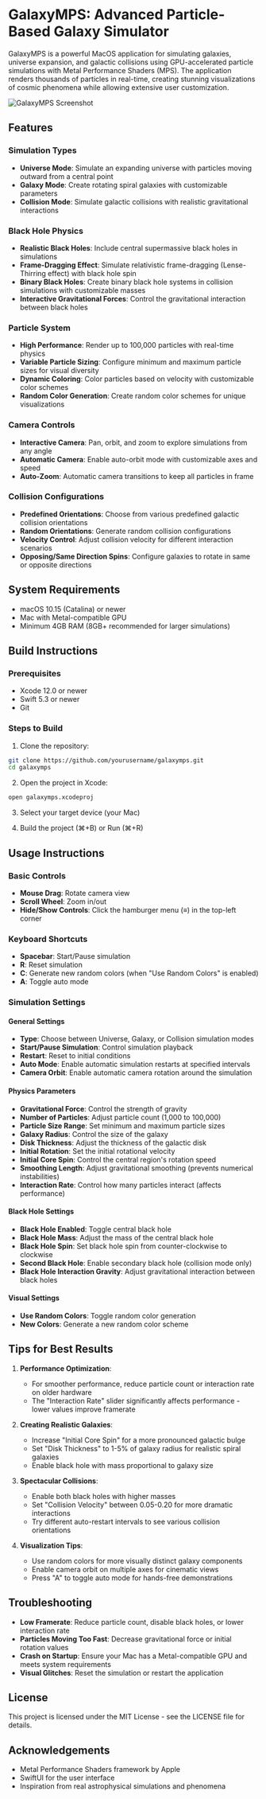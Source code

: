 # GalaxyMPS: Advanced Particle-Based Galaxy Simulator

GalaxyMPS is a powerful MacOS application for simulating galaxies, universe expansion, and galactic collisions using GPU-accelerated particle simulations with Metal Performance Shaders (MPS). The application renders thousands of particles in real-time, creating stunning visualizations of cosmic phenomena while allowing extensive user customization.

![GalaxyMPS Screenshot](screenshot.png)

## Features

### Simulation Types
- **Universe Mode**: Simulate an expanding universe with particles moving outward from a central point
- **Galaxy Mode**: Create rotating spiral galaxies with customizable parameters
- **Collision Mode**: Simulate galactic collisions with realistic gravitational interactions

### Black Hole Physics
- **Realistic Black Holes**: Include central supermassive black holes in simulations
- **Frame-Dragging Effect**: Simulate relativistic frame-dragging (Lense-Thirring effect) with black hole spin
- **Binary Black Holes**: Create binary black hole systems in collision simulations with customizable masses
- **Interactive Gravitational Forces**: Control the gravitational interaction between black holes

### Particle System
- **High Performance**: Render up to 100,000 particles with real-time physics
- **Variable Particle Sizing**: Configure minimum and maximum particle sizes for visual diversity
- **Dynamic Coloring**: Color particles based on velocity with customizable color schemes
- **Random Color Generation**: Create random color schemes for unique visualizations

### Camera Controls
- **Interactive Camera**: Pan, orbit, and zoom to explore simulations from any angle
- **Automatic Camera**: Enable auto-orbit mode with customizable axes and speed
- **Auto-Zoom**: Automatic camera transitions to keep all particles in frame

### Collision Configurations
- **Predefined Orientations**: Choose from various predefined galactic collision orientations
- **Random Orientations**: Generate random collision configurations
- **Velocity Control**: Adjust collision velocity for different interaction scenarios
- **Opposing/Same Direction Spins**: Configure galaxies to rotate in same or opposite directions

## System Requirements

- macOS 10.15 (Catalina) or newer
- Mac with Metal-compatible GPU
- Minimum 4GB RAM (8GB+ recommended for larger simulations)

## Build Instructions

### Prerequisites
- Xcode 12.0 or newer
- Swift 5.3 or newer
- Git

### Steps to Build

1. Clone the repository:
```bash
git clone https://github.com/yourusername/galaxymps.git
cd galaxymps
```

2. Open the project in Xcode:
```bash
open galaxymps.xcodeproj
```

3. Select your target device (your Mac)

4. Build the project (⌘+B) or Run (⌘+R)

## Usage Instructions

### Basic Controls
- **Mouse Drag**: Rotate camera view
- **Scroll Wheel**: Zoom in/out
- **Hide/Show Controls**: Click the hamburger menu (≡) in the top-left corner

### Keyboard Shortcuts
- **Spacebar**: Start/Pause simulation
- **R**: Reset simulation
- **C**: Generate new random colors (when "Use Random Colors" is enabled)
- **A**: Toggle auto mode

### Simulation Settings

#### General Settings
- **Type**: Choose between Universe, Galaxy, or Collision simulation modes
- **Start/Pause Simulation**: Control simulation playback
- **Restart**: Reset to initial conditions
- **Auto Mode**: Enable automatic simulation restarts at specified intervals
- **Camera Orbit**: Enable automatic camera rotation around the simulation

#### Physics Parameters
- **Gravitational Force**: Control the strength of gravity
- **Number of Particles**: Adjust particle count (1,000 to 100,000)
- **Particle Size Range**: Set minimum and maximum particle sizes
- **Galaxy Radius**: Control the size of the galaxy
- **Disk Thickness**: Adjust the thickness of the galactic disk
- **Initial Rotation**: Set the initial rotational velocity
- **Initial Core Spin**: Control the central region's rotation speed
- **Smoothing Length**: Adjust gravitational smoothing (prevents numerical instabilities)
- **Interaction Rate**: Control how many particles interact (affects performance)

#### Black Hole Settings
- **Black Hole Enabled**: Toggle central black hole
- **Black Hole Mass**: Adjust the mass of the central black hole
- **Black Hole Spin**: Set black hole spin from counter-clockwise to clockwise
- **Second Black Hole**: Enable secondary black hole (collision mode only)
- **Black Hole Interaction Gravity**: Adjust gravitational interaction between black holes

#### Visual Settings
- **Use Random Colors**: Toggle random color generation
- **New Colors**: Generate a new random color scheme

## Tips for Best Results

1. **Performance Optimization**:
   - For smoother performance, reduce particle count or interaction rate on older hardware
   - The "Interaction Rate" slider significantly affects performance - lower values improve framerate

2. **Creating Realistic Galaxies**:
   - Increase "Initial Core Spin" for a more pronounced galactic bulge
   - Set "Disk Thickness" to 1-5% of galaxy radius for realistic spiral galaxies
   - Enable black hole with mass proportional to galaxy size

3. **Spectacular Collisions**:
   - Enable both black holes with higher masses
   - Set "Collision Velocity" between 0.05-0.20 for more dramatic interactions
   - Try different auto-restart intervals to see various collision orientations

4. **Visualization Tips**:
   - Use random colors for more visually distinct galaxy components
   - Enable camera orbit on multiple axes for cinematic views
   - Press "A" to toggle auto mode for hands-free demonstrations

## Troubleshooting

- **Low Framerate**: Reduce particle count, disable black holes, or lower interaction rate
- **Particles Moving Too Fast**: Decrease gravitational force or initial rotation values
- **Crash on Startup**: Ensure your Mac has a Metal-compatible GPU and meets system requirements
- **Visual Glitches**: Reset the simulation or restart the application

## License

This project is licensed under the MIT License - see the LICENSE file for details.

## Acknowledgements

- Metal Performance Shaders framework by Apple
- SwiftUI for the user interface
- Inspiration from real astrophysical simulations and phenomena

